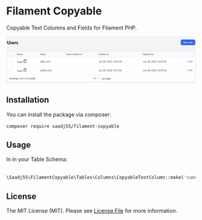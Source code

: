 # Filament Copyable

Copyable Text Columns and Fields for Filament PHP.

![Screenshot of Login](./filament-copyable-column.PNG)

## Installation

You can install the package via composer:

```bash
composer require saadj55/filament-copyable
```
## Usage

In in your Table Schema:

```php

\Saadj55\FilamentCopyable\Tables\Columns\CopyableTextColumn::make('name')

```
## License

The MIT License (MIT). Please see [License File](LICENSE.md) for more information.
